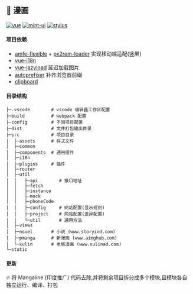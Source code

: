 <!-- 🌱🌟🐞🔥 -->

## 🌱 漫画

[![vue](https://img.shields.io/badge/vue-2.5.2-46BD87.svg)](https://github.com/arsqu/inter_comic) [![mint-ui](https://img.shields.io/badge/mint--ui-2.2.13-27A2FF.svg)](https://github.com/arsqu/inter_comic) [![stylus](https://img.shields.io/badge/stylus-0.54.7-FF6347.svg)](https://github.com/arsqu/inter_comic)

#### 项目依赖

- [amfe-flexible](https://www.npmjs.com/package/amfe-flexible) + [px2rem-loader](https://www.npmjs.com/package/px2rem-loader) 实现移动端适配(竖屏)
- [vue-i18n](https://www.npmjs.com/package/vue-i18n)
- [vue-lazyload](https://www.npmjs.com/package/vue-lazyload) 延迟加载图片
- [autoprefixer](https://www.npmjs.com/package/autoprefixer) 补齐浏览器前缀
- [clipboard](https://www.npmjs.com/package/clipboard)

#### 目录结构

```
├─.vscode        # vscode 编辑器工作区配置
├─build          # webpack 配置
├─config         # 不同项目配置
├─dist           # 文件打包输出目录
├─src            # 项目目录
│  ├─assets      # 样式文件
│  ├─common
│  ├─components  # 通用组件
│  ├─i18n
│  ├─plugins     # 插件
│  ├─router
│  ├─util
│  │   ├─api        # 接口地址
│  │   ├─fetch
│  │   ├─instance
│  │   ├─mock
│  │   ├─phoneCode
│  │   ├─config     # 网站配置(显示规则)
│  │   ├─project    # 网站配置(差异配置)
│  │   └─util       # 通用方法
│  ├─views
│  ├─novel       # 小说 (www.storyind.com)
│  ├─pmanga      # 新漫画 (www.aimghub.com)
│  └─xulin       # 老版漫画 (www.xulinad.com)
└─static
```

#### 更新

🔥 将 Mangaline (印度推广) 代码去除,并将剩余项目拆分成多个模块,且模块各自独立运行、编译、打包
